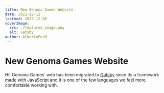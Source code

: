 ```yaml
---
title: New Genoma Games Website
date: 2021-12-12
lastmod: 2022-12-08
coverImage:
  src: ./featured_image.png
  alt: Gatsby
author: AlbertoFdzM
---
```


# New Genoma Games Website

Hi! Genoma Games' web has been migrated to [Gatsby](https://www.gatsbyjs.com/) since its a framework made with JavaScript and it is one of the few languages we feel more comfortable working with.
